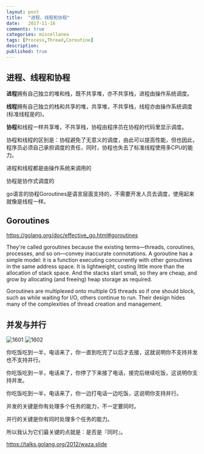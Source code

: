 ```yaml
---
layout: post
title:  "进程、线程和协程"
date:   2017-11-16
comments: true
categories: miscellanea
tags: [Process,Thread,Coroutine]
description:
published: true
---
```


## 进程、线程和协程

**进程**拥有自己独立的堆和栈，既不共享堆，亦不共享栈，进程由操作系统调度。

**线程**拥有自己独立的栈和共享的堆，共享堆，不共享栈，线程亦由操作系统调度(标准线程是的)。

**协程**和线程一样共享堆，不共享栈，协程由程序员在协程的代码里显示调度。

协程和线程的区别是：协程避免了无意义的调度，由此可以提高性能，但也因此，程序员必须自己承担调度的责任，同时，协程也失去了标准线程使用多CPU的能力。

进程和线程都是由操作系统来调用的

协程是协作式调度的

go语言的协程Goroutines是语言层面支持的，不需要开发人员去调度，使用起来就像是线程一样。

## Goroutines

https://golang.org/doc/effective_go.html#goroutines

They're called goroutines because the existing terms—threads, coroutines, processes, and so on—convey inaccurate connotations. A goroutine has a simple model: it is a function executing concurrently with other goroutines in the same address space. It is lightweight, costing little more than the allocation of stack space. And the stacks start small, so they are cheap, and grow by allocating (and freeing) heap storage as required.

Goroutines are multiplexed onto multiple OS threads so if one should block, such as while waiting for I/O, others continue to run. Their design hides many of the complexities of thread creation and management.

## 并发与并行

<img src="{{ site.url }}/images/2017/11/1601.png" alt="1601" />

<img src="{{ site.url }}/images/2017/11/1602.jpg" alt="1602" />

你吃饭吃到一半，电话来了，你一直到吃完了以后才去接，这就说明你不支持并发也不支持并行。

你吃饭吃到一半，电话来了，你停了下来接了电话，接完后继续吃饭，这说明你支持并发。

你吃饭吃到一半，电话来了，你一边打电话一边吃饭，这说明你支持并行。

并发的关键是你有处理多个任务的能力，不一定要同时。

并行的关键是你有同时处理多个任务的能力。

所以我认为它们最关键的点就是：是否是『同时』。

https://talks.golang.org/2012/waza.slide
